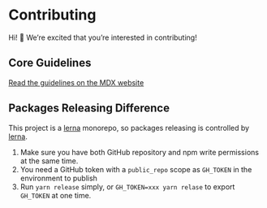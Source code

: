 # Contributing

Hi! 👋 We’re excited that you’re interested in contributing!

## Core Guidelines

[Read the guidelines on the MDX website][contributing]

## Packages Releasing Difference

This project is a [lerna][] monorepo, so packages releasing is controlled by [lerna][].

1. Make sure you have both GitHub repository and npm write permissions at the same time.
2. You need a GitHub token with a `public_repo` scope as `GH_TOKEN` in the
   environment to publish
3. Run `yarn release` simply, or `GH_TOKEN=xxx yarn relase` to export `GH_TOKEN` at one time.

[contributing]: https://mdxjs.com/contributing
[lerna]: https://github.com/lerna/lerna
